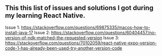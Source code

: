 ## This this list of issues and solutions I got during my learning React Native.

Issue 1: https://stackoverflow.com/questions/69875335/macos-how-to-install-java-17
Issue 2: https://stackoverflow.com/questions/60404457/no-version-of-ndk-matched-the-requested-version
Issue 3: https://stackoverflow.com/questions/70102059/react-native-expo-version-code-1-has-already-been-used-try-another-version-code